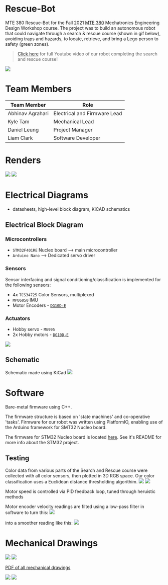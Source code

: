 # Rescue-Bot
MTE 380 Rescue-Bot for the Fall 2021 [MTE 380](http://www.ucalendar.uwaterloo.ca/1819/COURSE/course-MTE.html#MTE380) Mechatronics Engineering Design Workshop course. 
The project was to build an autonomous robot that could navigate through a search & rescue course (shown in gif below), avoiding traps and hazards, to locate, retrieve, and bring a Lego person to safety (green zones).

> [Click here](https://youtu.be/ztVF_HEkW2k) for full Youtube video of our robot completing the search and rescue course!

[![](./images/Animation.gif)](https://youtu.be/ztVF_HEkW2k)

# Team Members

| Team Member      	| Role                         	|
|------------------	|------------------------------	|
| Abhinav Agrahari 	| Electrical and Firmware Lead 	|
| Kyle Tam         	| Mechanical Lead              	|
| Daniel Leung     	| Project Manager              	|
| Liam Clark       	| Software Developer           	|

# Renders

![](./images/render2.jpg)
![](./images/render3.jpg)

# Electrical Diagrams

- datasheets, high-level block diagram, KiCAD schematics

## Electrical Block Diagram

### Microcontrollers
- `STM32F401RE` Nucleo board --> main microcontroller
- `Arduino Nano` --> Dedicated servo driver
### Sensors
Sensor interfacing and signal conditioning/classification is implemented for the following sensors:
- 4x `TCS34725` Color Sensors, multiplexed
- `MPU6050` IMU
- Motor Encoders - [`DG10D-E`](https://www.sparkfun.com/products/16413)
### Actuators
- Hobby servo - `MG995`
- 2x Hobby motors - [`DG10D-E`](https://www.sparkfun.com/products/16413)

![](./Electrical/Block-Diagram/Block_Diagram.svg)

## Schematic
Schematic made using KiCad
![](./Electrical/Rescue-bot/Rescue-bot-schematic.svg)

# Software

Bare-metal firmware using C++.

The firmware structure is based on 'state machines' and co-operative 'tasks'. Firmware for our robot was written using PlatformIO, enabling use of the Arduino framework for SMT32 Nucleo board.

The firmware for STM32 Nucleo board is located [here](./Software/Rescue-Bot). See it's README for more info about the STM32 project.

## Testing
Color data from various parts of the Search and Rescue course were collected with all color sensors, then plotted in 3D RGB space. Our color classification uses a Euclidean distance thresholding algorithim.
![](./Software/Computer_Colour_Visualization/Spheres/spheres_adafruit_edit.png)
![](./Software/Computer_Colour_Visualization/Spheres/spheres_ebay_edit.png)

Motor speed is controlled via PID feedback loop, tuned through heruistic methods

Motor encoder velocity readings are filted using a low-pass filter in software to turn this:
![](./images/before_lpf.png)

into a smoother reading like this:
![](./images/after_lpf.png)

# Mechanical Drawings

![](./images/model.png)
![](./images/model_exploded.png)

[PDF of all mechanical drawings](./images/Robot_Assembly_Drawing.pdf)

[![](./images/Solidworks_drawing.png)](./images/Robot_Assembly_Drawing.pdf)
[![](./images/Solidworks_drawing_BOM.png)](./images/Robot_Assembly_Drawing.pdf)
